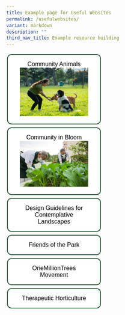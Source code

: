 ```yaml
---
title: Example page for Useful Websites
permalink: /usefulwebsites/
variant: markdown
description: ""
third_nav_title: Example resource building
---
```

<style>
.button {
  border: none;
  color: white;
  padding: 16px 32px;
  text-align: center;
  text-decoration: none;
  display: inline-block;
  font-size: 16px;
  margin: 4px 2px;
  transition-duration: 0.4s;
  cursor: pointer;
	width: 250px;
}
.button1 {
  background-color: white; 
  color: black; 
	border-radius: 12px;
  border: 2px solid #215732;
}
.button1:hover {
  background-color: #215732;
  color: white;
}
.button2 {
  background-color: white; 
  color: black; 
  border-radius: 12px;
	border: 2px solid #215732;
}
.button2:hover {
  background-color: #215732;
  color: white;
}
.button3 {
  background-color: white; 
  color: black; 
  border-radius: 12px;
	border: 2px solid #215732;.
}
.button3:hover {
  background-color: #215732;
  color: white;
}
.button4 {
  background-color: white; 
  color: black; 
	border-radius: 12px;
  border: 2px solid #215732;
}
.button4:hover {
  background-color: #215732;
  color: white;
}
.button5 {
  background-color: white; 
  color: black; 
  border-radius: 12px;
	border: 2px solid #215732;
}
.button5:hover {
  background-color: #215732;
  color: white;
}
.button6 {
  background-color: white; 
  color: black; 
  border-radius: 12px;
	border: 2px solid #215732;.
}
.button6:hover {
  background-color: #215732;
  color: white;
}	
</style>

<button class="button button1">Community Animals<img src="/images/Community%20animals/cam%20dogs.jpg"></button>
<a href="https://go.gov.sg/gardeningsg-community-gardens"><button class="button button2">Community in Bloom<img src="/images/CIB/thegivinggardenatkimtian_jacquelinechua_2021-11-07%20(6).jpg"></button></a>
<br>
<button class="button button3">Design Guidelines for Contemplative Landscapes</button>
<button class="button button2">Friends of the Park</button>
<br>
<button class="button button1">OneMillionTrees Movement</button>
<button class="button button2">Therapeutic Horticulture</button>
<br>